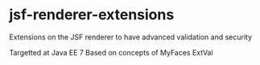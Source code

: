 jsf-renderer-extensions
=======================

Extensions on the JSF renderer to have advanced validation and security

Targetted at Java EE 7
Based on concepts of MyFaces ExtVal

